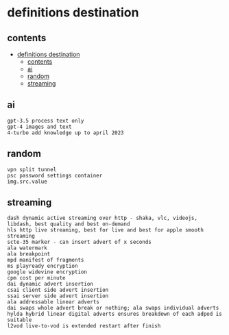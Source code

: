 # definitions destination

## contents

- [definitions destination](#definitions-destination)
  - [contents](#contents)
  - [ai](#ai)
  - [random](#random)
  - [streaming](#streaming)


## ai

```
gpt-3.5 process text only
gpt-4 images and text
4-turbo add knowledge up to april 2023

```

## random

```
vpn split tunnel
psc password settings container
img.src.value
```




## streaming

```
dash dynamic active streaming over http - shaka, vlc, videojs, libdash, best quality and best on-demand
hls http live streaming, best for live and best for apple smooth streaming
scte-35 marker - can insert advert of x seconds
ala watermark
ala breakpoint
mpd manifest of fragments
ms playready encryption
google widevine encryption
cpm cost per minute
dai dynamic advert insertion
csai client side advert insertion
ssai server side advert insertion
ala addressable linear adverts
dai swaps whole advert break or nothing; ala swaps individual adverts
hylda hybrid linear digital adverts ensures breakdown of each adpod is suitable
l2vod live-to-vod is extended restart after finish

```
